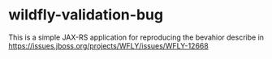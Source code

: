 # wildfly-validation-bug

This is a simple JAX-RS application for reproducing the bevahior describe in https://issues.jboss.org/projects/WFLY/issues/WFLY-12668
